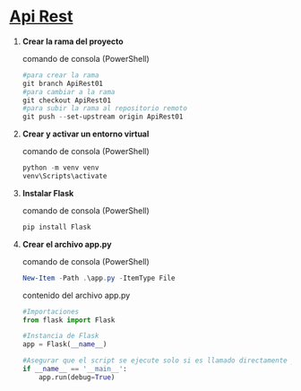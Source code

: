 # [Api Rest]()

1) **Crear la rama del proyecto**

    comando de consola (PowerShell)
    ```PowerShell
    #para crear la rama
    git branch ApiRest01
    #para cambiar a la rama
    git checkout ApiRest01
    #para subir la rama al repositorio remoto
    git push --set-upstream origin ApiRest01
    ```

2) **Crear y activar un entorno virtual**

    comando de consola (PowerShell)
    ```PowerShell
    python -m venv venv
    venv\Scripts\activate
    ```
3) **Instalar Flask**

    comando de consola (PowerShell)
    ```PowerShell
    pip install Flask
    ```

4) **Crear el archivo app.py**

    comando de consola (PowerShell)
    ```PowerShell
    New-Item -Path .\app.py -ItemType File
    ```
    contenido del archivo app.py
    ```Python
    #Importaciones
    from flask import Flask

    #Instancia de Flask
    app = Flask(__name__)

    #Asegurar que el script se ejecute solo si es llamado directamente y no al ser importado como modulo
    if __name__ == '__main__':
        app.run(debug=True)
    ```
